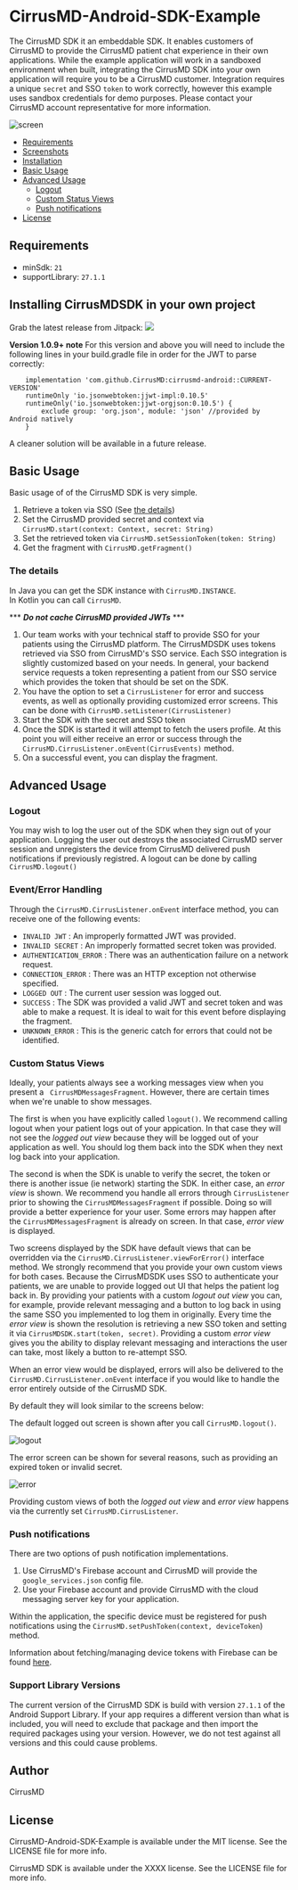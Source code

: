 # CirrusMD-Android-SDK-Example
The CirrusMD SDK it an embeddable SDK. It enables customers of CirrusMD to provide the CirrusMD patient chat experience in their own applications. While the example application will work in a sandboxed environment when built, integrating the CirrusMD SDK into your own application will require you to be a CirrusMD customer. Integration requires a unique `secret` and SSO `token` to work correctly, however this example uses sandbox credentials for demo purposes. Please contact your CirrusMD account representative for more information.

![screen](https://user-images.githubusercontent.com/11066298/34179281-874d1940-e4c7-11e7-9588-556de4bc5d62.png)

- [Requirements](#requirements)
- [Screenshots](https://github.com/CirrusMD/CirrusMD-Android-SDK-Example/wiki/Screenshots)
- [Installation](#installing-cirrusmdsdk-in-your-own-project)
- [Basic Usage](#basic-usage)
- [Advanced Usage](#advanced-usage)
  - [Logout](#logout)
  - [Custom Status Views](#custom-status-views)
  - [Push notifications](#push-notifications)
- [License](#license)

## Requirements
- minSdk: `21`
- supportLibrary: `27.1.1`

## Installing CirrusMDSDK in your own project
Grab the latest release from Jitpack:
[![](https://jitpack.io/v/CirrusMD/cirrusmd-android.svg)](https://jitpack.io/#CirrusMD/cirrusmd-android)

**Version 1.0.9+ note**
For this version and above you will need to include the following lines in your build.gradle file in order for the JWT to parse correctly:
```
    implementation 'com.github.CirrusMD:cirrusmd-android::CURRENT-VERSION'
    runtimeOnly 'io.jsonwebtoken:jjwt-impl:0.10.5'
    runtimeOnly('io.jsonwebtoken:jjwt-orgjson:0.10.5') {
        exclude group: 'org.json', module: 'json' //provided by Android natively
    }
```
A cleaner solution will be available in a future release.

## Basic Usage

Basic usage of of the CirrusMD SDK is very simple.
1. Retrieve a token via SSO (See [the details](#the-details))
1. Set the CirrusMD provided secret and context via `CirrusMD.start(context: Context, secret: String)`
1. Set the retrieved token via `CirrusMD.setSessionToken(token: String)`
1. Get the fragment with `CirrusMD.getFragment()`

### The details

In Java you can get the SDK instance with `CirrusMD.INSTANCE`.  
In Kotlin you can call `CirrusMD`.

*** **_Do not cache CirrusMD provided JWTs_** ***

1. Our team works with your technical staff to provide SSO for your patients using the CirrusMD platform. The CirrusMDSDK uses tokens retrieved via SSO from CirrusMD's SSO service. Each SSO integration is slightly customized based on your needs. In general, your backend service requests a token representing a patient from our SSO service which provides the token that should be set on the SDK.
2. You have the option to set a `CirrusListener` for error and success events, as well as optionally providing customized error screens. This can be done with `CirrusMD.setListener(CirrusListener)`
3. Start the SDK with the secret and SSO token
4. Once the SDK is started it will attempt to fetch the users profile. At this point you will either receive an error or success through the `CirrusMD.CirrusListener.onEvent(CirrusEvents)` method.
5. On a successful event, you can display the fragment.

## Advanced Usage

### Logout

You may wish to log the user out of the SDK when they sign out of your application. Logging the user out destroys the associated CirrusMD server session and unregisters the device from CirrusMD delivered push notifications if previously registred. A logout can be done by calling `CirrusMD.logout()`

### Event/Error Handling

Through the `CirrusMD.CirrusListener.onEvent` interface method, you can receive one of the following events:
- `INVALID JWT` : An improperly formatted JWT was provided.
- `INVALID SECRET` : An improperly formatted secret token was provided.
- `AUTHENTICATION_ERROR` : There was an authentication failure on a network request.
- `CONNECTION_ERROR` : There was an HTTP exception not otherwise specified.
- `LOGGED OUT` : The current user session was logged out.
- `SUCCESS` : The SDK was provided a valid JWT and secret token and was able to make a request. It is ideal to wait for this event before displaying the fragment.
- `UNKNOWN_ERROR` : This is the generic catch for errors that could not be identified.

### Custom Status Views

Ideally, your patients always see a working messages view when you present a ` CirrusMDMessagesFragment`. However, there are certain times when we're unable to show messages.

The first is when you have explicitly called `logout()`. We recommend calling logout when your patient logs out of your appication. In that case they will not see the _logged out view_ because they will be logged out of your application as well. You should log them back into the SDK when they next log back into your application.

The second is when the SDK is unable to verify the secret, the token or there is another issue (ie network) starting the SDK. In either case, an _error view_  is shown. We recommend you handle all errors through `CirrusListener` prior to showing the `CirrusMDMessagesFragment` if possible. Doing so will provide a better experience for your user. Some errors may happen after the `CirrusMDMessagesFragment` is already on screen. In that case, _error view_ is displayed.

Two screens displayed by the SDK have default views that can be overridden via the `CirrusMD.CirrusListener.viewForError()` interface method. We strongly recommend that you provide your own custom views for both cases. Because the CirrusMDSDK uses SSO to authenticate your patients, we are unable to provide logged out UI that helps the patient log back in. By providing your patients with a custom _logout out view_ you can, for example, provide relevant messaging and a button to log back in using the same SSO you implemented to log them in originally. Every time the _error view_ is shown the resolution is retrieving a new SSO token and setting it via `CirrusMDSDK.start(token, secret)`. Providing a custom _error view_ gives you the ability to display relevant messaging and interactions the user can take, most likely a button to re-attempt SSO.

When an error view would be displayed, errors will also be delivered to the `CirrusMD.CirrusListener.onEvent` interface if you would like to handle the error entirely outside of the CirrusMD SDK.

By default they will look similar to the screens below:

The default logged out screen is shown after you call `CirrusMD.logout()`.

![logout](https://user-images.githubusercontent.com/11066298/34179364-c60bbd9e-e4c7-11e7-85e5-7f92d5bd85ae.png)

The error screen can be shown for several reasons, such as providing an expired token or invalid secret.

![error](https://user-images.githubusercontent.com/11066298/34179280-873a7dda-e4c7-11e7-81df-26249aa75166.png)

Providing custom views of both the _logged out view_ and _error view_ happens via the currently set `CirrusMD.CirrusListener`.

### Push notifications
There are two options of push notification implementations.

1. Use CirrusMD's Firebase account and CirrusMD will provide the `google_services.json` config file.
2. Use your Firebase account and provide CirrusMD with the cloud messaging server key for your application.

Within the application, the specific device must be registered for push notifications using the `CirrusMD.setPushToken(context, deviceToken`) method. 

Information about fetching/managing device tokens with Firebase can be found [here](https://firebase.google.com/docs/cloud-messaging/android/client).

### Support Library Versions

The current version of the CirrusMD SDK is build with version `27.1.1` of the Android Support Library. 
If your app requires a different version than what is included, you will need to exclude that package and then import the required packages using your version. However, we do not test against all versions and this could cause problems.

## Author

CirrusMD

## License

CirrusMD-Android-SDK-Example is available under the MIT license. See the LICENSE file for more info.

CirrusMD SDK is available under the XXXX license. See the LICENSE file for more info.
